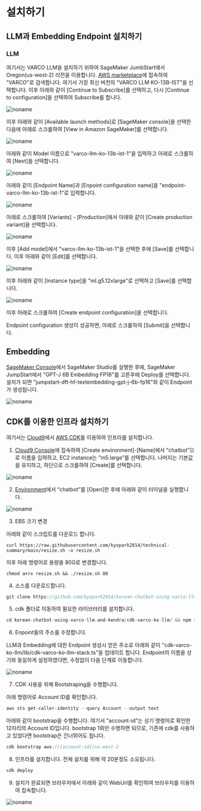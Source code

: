 # 설치하기


## LLM과 Embedding Endpoint 설치하기

### LLM

여기서는 VARCO LLM을 설치하기 위하여  SageMaker JumbStart에서 Oregon(us-west-2) 리전을 이용합니다. [AWS marketplace](https://aws.amazon.com/marketplace)에 접속하여 "VARCO"로 검색합니다. 여기서 가장 최신 버전의 "VARCO LLM KO-13B-IST"을 선택합니다. 이후 아래와 같이 [Continue to Subscribe]를 선택하고, 다시 [Continue to configuration]을 선택하여 Subscribe를 합니다. 

![noname](https://github.com/kyopark2014/korean-chatbot-using-varco-llm-and-kendra/assets/52392004/958e7832-6935-4329-b887-7950f01c8e78)


이후 아래와 같이 [Available launch methods]로 [SageMaker console]을 선택한 다음에 아래로 스크롤하여 [View in Amazon SageMaker]를 선택합니다.


![noname](https://github.com/kyopark2014/korean-chatbot-using-varco-llm/assets/52392004/a024b2bf-e68f-4171-9e44-146b76ea187d)

아래와 같이 Model 이름으로 "varco-llm-ko-13b-ist-1"을 입력하고 아래로 스크롤하여 [Next]을 선택합니다.

![noname](https://github.com/kyopark2014/korean-chatbot-using-varco-llm-and-kendra/assets/52392004/7b21b4e3-6fc0-4803-8adc-64bc07d1ce40)

아래와 같이 [Endpoint Name]과 [Enpoint configuration name]을 "endpoint-varco-llm-ko-13b-ist-1"로 입력합니다. 


![noname](https://github.com/kyopark2014/korean-chatbot-using-varco-llm-and-opensearch/assets/52392004/c0a6a862-7fc8-4391-b10b-ade001cd8ba0)



아래로 스크롤하여 [Variants] - [Production]에서 아래와 같이 [Create production variant]을 선택합니다.

![noname](https://github.com/kyopark2014/korean-chatbot-using-varco-llm-and-opensearch/assets/52392004/4b212253-b85d-4e02-bb45-341839b36833)

이후 [Add model]에서 "varco-llm-ko-13b-ist-1"을 선택한 후에 [Save]를 선택합니다. 이후 아래와 같이 [Edit]를 선택합니다.

![noname](https://github.com/kyopark2014/korean-chatbot-using-varco-llm-and-opensearch/assets/52392004/316e9319-3d78-4744-9c56-4a3bc3e935ed)

이후 아래와 같이 [Instance type]을 "ml.g5.12xlarge"로 선택하고 [Save]를 선택합니다.

![noname](https://github.com/kyopark2014/korean-chatbot-using-varco-llm-and-opensearch/assets/52392004/85d13822-59e2-4cdc-89d8-06e1c1d694da)

이후 아래로 스크롤하여 [Create endpoint configuration]을 선택합니다. 

Endpoint configuration 생성이 성공하면, 아래로 스크롤하여 [Submit]을 선택합니다.



## Embedding

[SageMaker Console](https://us-west-2.console.aws.amazon.com/sagemaker/home?region=us-west-2#/studio)에서 SageMaker Studio를 실행한 후에, SageMaker JumpStart에서 "GPT-J 6B Embedding FP16"를 고른후에 Deploy를 선택합니다. 설치가 되면 "jumpstart-dft-hf-textembedding-gpt-j-6b-fp16"와 같이 Endpoint가 생성됩니다.

![noname](https://github.com/kyopark2014/Llama2-chatbot-with-vector-store/assets/52392004/80a24a19-3f28-4af0-b316-335df23f2bdf)




## CDK를 이용한 인프라 설치하기

여기서는 [Cloud9](https://aws.amazon.com/ko/cloud9/)에서 [AWS CDK](https://aws.amazon.com/ko/cdk/)를 이용하여 인프라를 설치합니다.

1) [Cloud9 Console](https://us-east-1.console.aws.amazon.com/cloud9control/home?region=us-east-1#/create)에 접속하여 [Create environment]-[Name]에서 “chatbot”으로 이름을 입력하고, EC2 instance는 “m5.large”를 선택합니다. 나머지는 기본값을 유지하고, 하단으로 스크롤하여 [Create]를 선택합니다.

![noname](https://github.com/kyopark2014/chatbot-based-on-Falcon-FM/assets/52392004/7c20d80c-52fc-4d18-b673-bd85e2660850)

2) [Environment](https://us-east-1.console.aws.amazon.com/cloud9control/home?region=us-east-1#/)에서 “chatbot”를 [Open]한 후에 아래와 같이 터미널을 실행합니다.

![noname](https://github.com/kyopark2014/chatbot-based-on-Falcon-FM/assets/52392004/b7d0c3c0-3e94-4126-b28d-d269d2635239)

3) EBS 크기 변경

아래와 같이 스크립트를 다운로드 합니다. 

```text
curl https://raw.githubusercontent.com/kyopark2014/technical-summary/main/resize.sh -o resize.sh
```

이후 아래 명령어로 용량을 80G로 변경합니다.
```text
chmod a+rx resize.sh && ./resize.sh 80
```


4) 소스를 다운로드합니다.

```java
git clone https://github.com/kyopark2014/korean-chatbot-using-varco-llm-and-kendra
```

5) cdk 폴더로 이동하여 필요한 라이브러리를 설치합니다.

```java
cd korean-chatbot-using-varco-llm-and-kendra/cdk-varco-ko-llm/ && npm install
```

6) Enpoint들의 주소를 수정합니다. 

LLM과 Embedding에 대한 Endpoint 생성시 얻은 주소로 아래와 같이 "cdk-varco-ko-llm/lib/cdk-varco-ko-llm-stack.ts"을 업데이트 합니다. Endpoint의 이름을 상기와 동일하게 설정하였다면, 수정없이 다음 단계로 이동합니다. 


![noname](https://github.com/kyopark2014/korean-chatbot-using-varco-llm-and-kendra/assets/52392004/3681c139-135e-4ee9-81ae-34039d190ef8)

7) CDK 사용을 위해 Bootstraping을 수행합니다.

아래 명령어로 Account ID를 확인합니다.

```java
aws sts get-caller-identity --query Account --output text
```

아래와 같이 bootstrap을 수행합니다. 여기서 "account-id"는 상기 명령어로 확인한 12자리의 Account ID입니다. bootstrap 1회만 수행하면 되므로, 기존에 cdk를 사용하고 있었다면 bootstrap은 건너뛰어도 됩니다.

```java
cdk bootstrap aws://[account-id]/us-west-2
```

8) 인프라를 설치합니다. 전체 설치를 위해 약 20분정도 소요됩니다.

```java
cdk deploy
```
9) 설치가 완료되면 브라우저에서 아래와 같이 WebUrl를 확인하여 브라우저를 이용하여 접속합니다.

![noname](https://github.com/kyopark2014/korean-chatbot-using-varco-llm-and-kendra/assets/52392004/251c045f-0b9a-412f-a2fb-b0a987d8301d)
